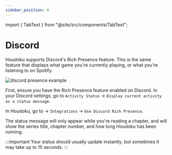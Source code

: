 ```yaml
---
sidebar_position: 0
---
```


import { TabText } from "@site/src/components/TabText";

# Discord

Houdoku supports Discord's Rich Presence feature. This is the same feature that displays
what game you're currently playing, or what you're listening to on Spotify.

![discord presence example](/img/screenshot_discord.png)

First, ensure you have the Rich Presence feature enabled on Discord. In your Discord settings,
go to `Activity Status` -> `Display current activity as a status message`.

In Houdoku, go to <TabText name='settings'/> -> `Integrations` -> `Use Discord Rich Presence`.

The status message will only appear while you're reading a chapter, and will show the series
title, chapter number, and how long Houdoku has been running.

:::important
Your status should usually update instantly, but sometimes it may take up to 15 seconds.
:::